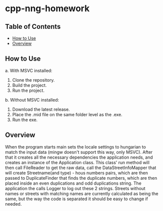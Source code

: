 # cpp-nng-homework

## Table of Contents
- [How to Use](#how_to_use)
- [Overview](#overview)

## How to Use <a name="how_to_use"></a>
a. With MSVC installed: 
1. Clone the repository.
2. Build the project.
3. Run the project.

b. Without MSVC installed:
1. Download the latest release.
2. Place the .mid file on the same folder level as the .exe.
3. Run the exe.

## Overview
When the program starts main sets the locale settings to hungarian to match the input data (mingw doesn't support this way, only MSVC). 
After that it creates all the necessary dependencies the application needs, and creates an instance of the  Application class. This class' run method will then call FileReader to get the raw data, 
call the DataStreetInfoMapper that will create Streetname(and type) - hous numbers pairs, which are then passed to DuplicateFinder that finds the duplicate numbers, which are then placed inside an even duplications
and odd duplications string. The application the calls Logger to log out these 2 strings.
Streets without names or streets with matching names are currently calculated as being the same, but the way the code is separated it should be easy to change if needed.
